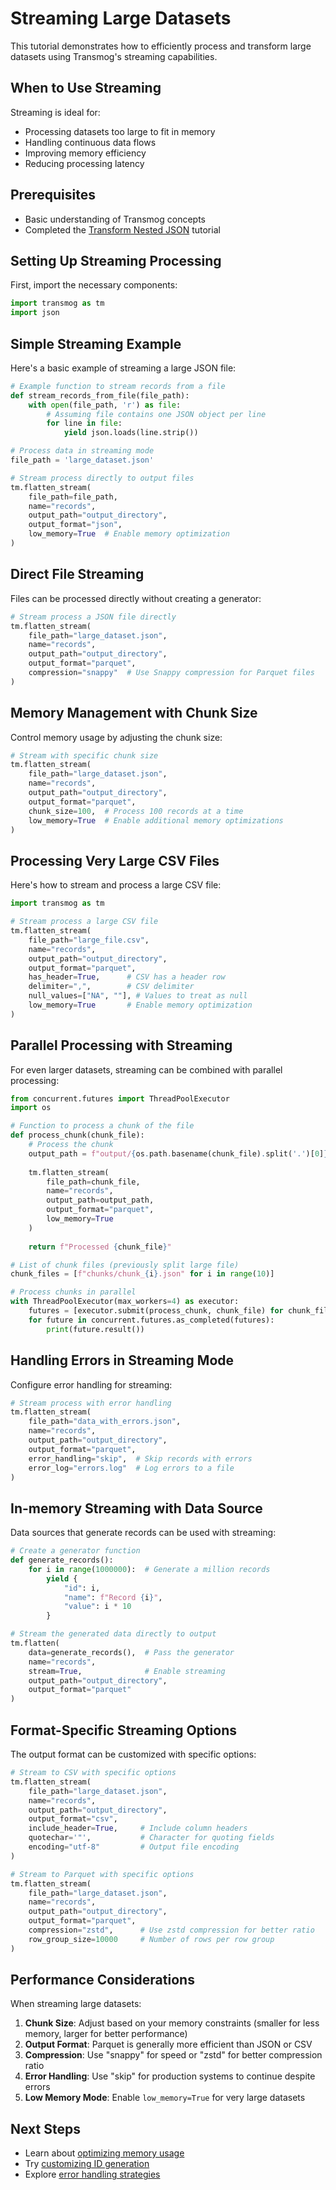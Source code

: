 # Streaming Large Datasets

This tutorial demonstrates how to efficiently process and transform large datasets using Transmog's streaming
capabilities.

## When to Use Streaming

Streaming is ideal for:

- Processing datasets too large to fit in memory
- Handling continuous data flows
- Improving memory efficiency
- Reducing processing latency

## Prerequisites

- Basic understanding of Transmog concepts
- Completed the [Transform Nested JSON](../basic/transform-nested-json.md) tutorial

## Setting Up Streaming Processing

First, import the necessary components:

```python
import transmog as tm
import json
```

## Simple Streaming Example

Here's a basic example of streaming a large JSON file:

```python
# Example function to stream records from a file
def stream_records_from_file(file_path):
    with open(file_path, 'r') as file:
        # Assuming file contains one JSON object per line
        for line in file:
            yield json.loads(line.strip())

# Process data in streaming mode
file_path = 'large_dataset.json'

# Stream process directly to output files
tm.flatten_stream(
    file_path=file_path,
    name="records",
    output_path="output_directory",
    output_format="json",
    low_memory=True  # Enable memory optimization
)
```

## Direct File Streaming

Files can be processed directly without creating a generator:

```python
# Stream process a JSON file directly
tm.flatten_stream(
    file_path="large_dataset.json",
    name="records",
    output_path="output_directory",
    output_format="parquet",
    compression="snappy"  # Use Snappy compression for Parquet files
)
```

## Memory Management with Chunk Size

Control memory usage by adjusting the chunk size:

```python
# Stream with specific chunk size
tm.flatten_stream(
    file_path="large_dataset.json",
    name="records",
    output_path="output_directory",
    output_format="parquet",
    chunk_size=100,  # Process 100 records at a time
    low_memory=True  # Enable additional memory optimizations
)
```

## Processing Very Large CSV Files

Here's how to stream and process a large CSV file:

```python
import transmog as tm

# Stream process a large CSV file
tm.flatten_stream(
    file_path="large_file.csv",
    name="records",
    output_path="output_directory",
    output_format="parquet",
    has_header=True,      # CSV has a header row
    delimiter=",",        # CSV delimiter
    null_values=["NA", ""], # Values to treat as null
    low_memory=True       # Enable memory optimization
)
```

## Parallel Processing with Streaming

For even larger datasets, streaming can be combined with parallel processing:

```python
from concurrent.futures import ThreadPoolExecutor
import os

# Function to process a chunk of the file
def process_chunk(chunk_file):
    # Process the chunk
    output_path = f"output/{os.path.basename(chunk_file).split('.')[0]}"
    
    tm.flatten_stream(
        file_path=chunk_file,
        name="records",
        output_path=output_path,
        output_format="parquet",
        low_memory=True
    )
    
    return f"Processed {chunk_file}"

# List of chunk files (previously split large file)
chunk_files = [f"chunks/chunk_{i}.json" for i in range(10)]

# Process chunks in parallel
with ThreadPoolExecutor(max_workers=4) as executor:
    futures = [executor.submit(process_chunk, chunk_file) for chunk_file in chunk_files]
    for future in concurrent.futures.as_completed(futures):
        print(future.result())
```

## Handling Errors in Streaming Mode

Configure error handling for streaming:

```python
# Stream process with error handling
tm.flatten_stream(
    file_path="data_with_errors.json",
    name="records",
    output_path="output_directory",
    output_format="parquet",
    error_handling="skip",  # Skip records with errors
    error_log="errors.log"  # Log errors to a file
)
```

## In-memory Streaming with Data Source

Data sources that generate records can be used with streaming:

```python
# Create a generator function
def generate_records():
    for i in range(1000000):  # Generate a million records
        yield {
            "id": i,
            "name": f"Record {i}",
            "value": i * 10
        }

# Stream the generated data directly to output
tm.flatten(
    data=generate_records(),  # Pass the generator
    name="records",
    stream=True,              # Enable streaming
    output_path="output_directory",
    output_format="parquet"
)
```

## Format-Specific Streaming Options

The output format can be customized with specific options:

```python
# Stream to CSV with specific options
tm.flatten_stream(
    file_path="large_dataset.json",
    name="records",
    output_path="output_directory",
    output_format="csv",
    include_header=True,     # Include column headers
    quotechar='"',           # Character for quoting fields
    encoding="utf-8"         # Output file encoding
)

# Stream to Parquet with specific options
tm.flatten_stream(
    file_path="large_dataset.json",
    name="records",
    output_path="output_directory",
    output_format="parquet",
    compression="zstd",      # Use zstd compression for better ratio
    row_group_size=10000     # Number of rows per row group
)
```

## Performance Considerations

When streaming large datasets:

1. **Chunk Size**: Adjust based on your memory constraints (smaller for less memory, larger for better performance)
2. **Output Format**: Parquet is generally more efficient than JSON or CSV
3. **Compression**: Use "snappy" for speed or "zstd" for better compression ratio
4. **Error Handling**: Use "skip" for production systems to continue despite errors
5. **Low Memory Mode**: Enable `low_memory=True` for very large datasets

## Next Steps

- Learn about [optimizing memory usage](../../user/advanced/performance-optimization.md)
- Try [customizing ID generation](./customizing-id-generation.md)
- Explore [error handling strategies](../../user/advanced/error-handling.md)
